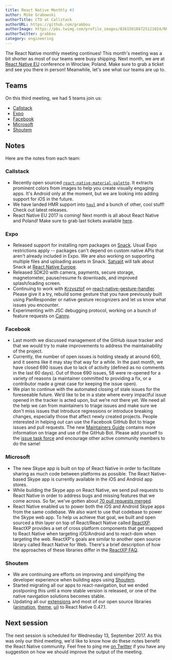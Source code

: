```yaml
---
title: React Native Monthly #3
author: Mike Grabowski
authorTitle: CTO at Callstack
authorURL: https://github.com/grabbou
authorImage: https://pbs.twimg.com/profile_images/836150188725121024/NkU0AcqW_400x400.jpg
authorTwitter: grabbou
category: engineering
---
```


The React Native monthly meeting continues! This month's meeting was a bit shorter as most of our teams were busy shipping. Next month, we are at [React Native EU](https://react-native.eu/) conference in Wroclaw, Poland. Make sure to grab a ticket and see you there in person! Meanwhile, let's see what our teams are up to.

## Teams

On this third meeting, we had 5 teams join us:

- [Callstack](https://github.com/callstack-io)
- [Expo](https://github.com/expo)
- [Facebook](https://github.com/facebook)
- [Microsoft](https://github.com/microsoft)
- [Shoutem](https://github.com/shoutem)

## Notes

Here are the notes from each team:

### Callstack

- Recently open sourced [`react-native-material-palette`](https://github.com/callstack-io/react-native-material-palette). It extracts prominent colors from images to help you create visually engaging apps. It's Android only at the moment, but we are looking into adding support for iOS in the future. 
- We have landed HMR support into [`haul`](https://github.com/callstack-io/haul) and a bunch of other, cool stuff! Check out latest releases.
- React Native EU 2017 is coming! Next month is all about React Native and Poland! Make sure to grab last tickets available [here](https://react-native.eu/).

### Expo

- Released support for installing npm packages on [Snack](https://snack.expo.io). Usual Expo restrictions apply -- packages can't depend on custom native APIs that aren't already included in Expo. We are also working on supporting multiple files and uploading assets in Snack. [Satyajit](https://github.com/satya164) will talk about Snack at [React Native Europe](https://react-native.eu/).
- Released SDK20 with camera, payments, secure storage, magnetometer, pause/resume fs downloads, and improved splash/loading screen.
- Continuing to work with [Krzysztof](https://github.com/kmagiera) on [react-native-gesture-handler](https://github.com/kmagiera/react-native-gesture-handler). Please give it a try, rebuild some gesture that you have previously built using PanResponder or native gesture recognizers and let us know what issues you encounter.
- Experimenting with JSC debugging protocol, working on a bunch of feature requests on [Canny](https://expo.canny.io/feature-requests).

### Facebook

- Last month we discussed management of the GitHub issue tracker and that we would try to make improvements to address the maintainability of the project.
- Currently, the number of open issues is holding steady at around 600, and it seems like it may stay that way for a while. In the past month, we have closed 690 issues due to lack of activity (defined as no comments in the last 60 days). Out of those 690 issues, 58 were re-opened for a variety of reasons (a maintainer committed to providing a fix, or a contributor made a great case for keeping the issue open).
- We plan to continue with the automated closing of stale issues for the foreseeable future. We’d like to be in a state where every impactful issue opened in the tracker is acted upon, but we’re not there yet. We need all the help we can from maintainers to triage issues and make sure we don't miss issues that introduce regressions or introduce breaking changes, especially those that affect newly created projects. People interested in helping out can use the Facebook GitHub Bot to triage issues and pull requests. The new [Maintainers Guide](https://facebook.github.io/react-native/docs/maintainers.html) contains more information on triage and use of the GitHub Bot. Please add yourself to the [issue task force](https://github.com/facebook/react-native/blob/master/bots/IssueCommands.txt) and encourage other active community members to do the same!

### Microsoft

- The new Skype app is built on top of React Native in order to facilitate sharing as much code between platforms as possible. The React Native-based Skype app is currently available in the iOS and Android app stores.
- While building the Skype app on React Native, we send pull requests to React Native in order to address bugs and missing features that we come across. So far, we've gotten about [70 pull requests merged](https://github.com/facebook/react-native/pulls?utf8=%E2%9C%93&q=is%3Apr%20author%3Arigdern%20).
- React Native enabled us to power both the iOS and Android Skype apps from the same codebase. We also want to use that codebase to power the Skype web app. To help us achieve that goal, we built and open sourced a thin layer on top of React/React Native called [ReactXP](https://microsoft.github.io/reactxp/blog/2017/04/06/introducing-reactxp.html). ReactXP provides a set of cross platform components that get mapped to React Native when targeting iOS/Android and to react-dom when targeting the web. ReactXP's goals are similar to another open source library called React Native for Web. There's a brief description of how the approaches of these libraries differ in the [ReactXP FAQ](https://microsoft.github.io/reactxp/docs/faq.html).

### Shoutem

- We are continuing are efforts on improving and simplifying the developer experience when building apps using [Shoutem](https://shoutem.github.io/).
- Started migrating all our apps to react-navigation, but we ended postponing this until a more stable version is released, or one of the native navigation solutions becomes stable.
- Updating all our [extensions](https://github.com/shoutem/extensions) and most of our open source libraries ([animation](https://github.com/shoutem/animation), [theme](https://github.com/shoutem/theme), [ui](https://github.com/shoutem/ui)) to React Native 0.47.1.

## Next session

The next session is scheduled for Wednesday 13, September 2017. As this was only our third meeting, we'd like to know how do these notes benefit the React Native community. Feel free to ping me [on Twitter](https://twitter.com/grabbou) if you have any suggestion on how we should improve the output of the meeting.
